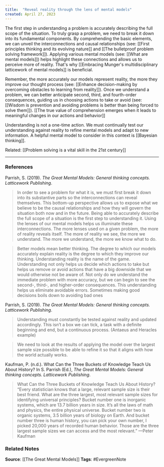```yaml
---
title:  "Reveal reality through the lens of mental models"
created: April 27, 2023
---
```


The first step in understanding a problem is accurately describing the full scope of the situation. To truly grasp a problem, we need to break it down into its fundamental components. By comprehending the basic elements, we can unveil the interconnections and causal relationships (see: [[First principles thinking and its evolving nature]] and [[The bulletproof problem solving framework]]). Applying various mental models (see: [[What are mental models]]) helps highlight these connections and allows us to perceive more of reality. That's why [[Embracing Munger's multidisciplinary latticework of mental models]] is beneficial.

Remember, the more accurately our models represent reality, the more they improve our thought process (see: [[Enhance decision-making by overcoming obstacles to learning from reality]]). Once we understand a problem, we can better anticipate second, third, and fourth-order consequences, guiding us in choosing actions to take or avoid (see: [[Wisdom is prevention and avoiding problems is better than being forced to solve them]]). [[The true value of comprehension emerges when it leads to meaningful changes in our actions and behavior]]

Understanding is not a one-time action. We must continually test our understanding against reality to refine mental models and adapt to new information. A helpful mental model to consider in this context is [[Bayesian thinking]].

Related: [[Problem solving is a vital skill in the 21st century]]

--- 
### References

Parrish, S. (2019). _The Great Mental Models: General thinking concepts. Latticework Publishing_.

>In order to see a problem for what it is, we must first break it down into its substantive parts so the interconnections can reveal themselves. This bottom-up perspective allows us to expose what we believe to be the causal relationships and how they will govern the situation both now and in the future. Being able to accurately describe the full scope of a situation is the first step to understanding it. Using the lenses of our mental models helps us illuminate these interconnections. The more lenses used on a given problem, the more of reality reveals itself. The more of reality we see, the more we understand. The more we understand, the more we know what to do.

> Better models mean better thinking. The degree to which our models accurately explain reality is the degree to which they improve our thinking. Understanding reality is the name of the game. Understanding not only helps us decide which actions to take but helps us remove or avoid actions that have a big downside that we would otherwise not be aware of. Not only do we understand the immediate problem with more accuracy, but we can begin to see the second-, third-, and higher-order consequences. This understanding helps us eliminate avoidable errors. Sometimes making good decisions boils down to avoiding bad ones

Parrish, S. (2019). _The Great Mental Models: General thinking concepts. Latticework Publishing_.

> Understanding must constantly be tested against reality and updated accordingly. This isn’t a box we can tick, a task with a definite beginning and end, but a continuous process. (Antaeus and Heracles example)

>  We need to look at the results of applying the model over the largest sample size possible to be able to refine it so that it aligns with how the world actually works. 

Kaufman, P. (n.d.). What Can the Three Buckets of Knowledge Teach Us About History? In S. Parrish (Ed.), _The Great Mental Models: General thinking concepts. Latticework Publishing_.

> What Can the Three Buckets of Knowledge Teach Us About History? “Every statistician knows that a large, relevant sample size is their best friend. What are the three largest, most relevant sample sizes for identifying universal principles? Bucket number one is inorganic systems, which are 13.7 billion years in size. It’s all the laws of math and physics, the entire physical universe. Bucket number two is organic systems, 3.5 billion years of biology on Earth. And bucket number three is human history, you can pick your own number, I picked 20,000 years of recorded human behavior. Those are the three largest sample sizes we can access and the most relevant.” —Peter Kaufman

### Related Notes
**Source**: [[The Great Mental Models]]
**Tags**: #EvergreenNote

